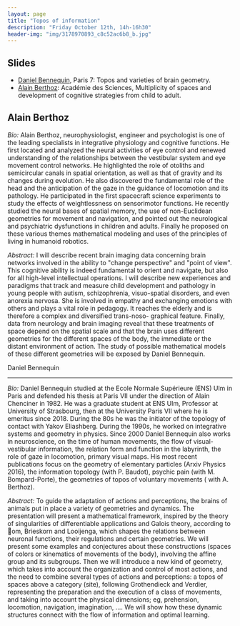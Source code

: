 ```yaml
---
layout: page
title: "Topos of information"
description: "Friday October 12th, 14h-16h30"
header-img: "img/3178970893_c8c52ac6b8_b.jpg"
---
```


Slides
----

  - [Daniel Bennequin](https://webusers.imj-prg.fr/~daniel.bennequin/), Paris 7:
Topos and varieties of brain geometry.
  - [Alain Berthoz](https://www.college-de-france.fr/site/alain-berthoz/index.htm): Académie des Sciences, Multiplicity of spaces and development of cognitive strategies from child to adult.

Alain Berthoz
----

_Bio:_ Alain Berthoz, neurophysiologist, engineer and psychologist is one of the leading specialists in integrative physiology and cognitive functions. He first located and analyzed the neural activities of eye control and renewed understanding of the relationships between the vestibular system and eye movement control networks. He highlighted the role of otoliths and semicircular canals in spatial orientation, as well as that of gravity and its changes during evolution. He also discovered the fundamental role of the head and the anticipation of the gaze in the guidance of locomotion and its pathology. He participated in the first spacecraft science experiments to study the effects of weightlessness on sensorimotor functions. He recently studied the neural bases of spatial memory, the use of non-Euclidean geometries for movement and navigation, and pointed out the neurological and psychiatric dysfunctions in children and adults. Finally he proposed on these various themes mathematical modeling and uses of the principles of living in humanoid robotics.


_Abstract:_ I will describe recent brain imaging data concerning brain networks involved in the ability to "change perspective" and "point of view". This cognitive ability is indeed fundamental to orient and navigate, but also for all high-level intellectual operations. I will describe new experiences and paradigms that track and measure child development and pathology in young people with autism, schizophrenia, visuo-spatial disorders, and even anorexia nervosa. She is involved in empathy and exchanging emotions with others and plays a vital role in
pedagogy. It reaches the elderly and is therefore a complex and diversified trans-noso- graphical feature. Finally, data from neurology and brain imaging reveal that these treatments of space depend on the spatial scale and that the brain uses different geometries for the different spaces of the body, the immediate or the distant environment of action. The study of possible mathematical models of these different geometries will be exposed by Daniel Bennequin.



Daniel Bennequin
_______________________

_Bio:_ Daniel Bennequin studied at the Ecole Normale Supérieure (ENS) Ulm in Paris and defended his thesis at Paris VII under the direction of Alain Chenciner in 1982. He was a graduate student at ENS Ulm, Professor at University of Strasbourg, then at the University Paris VII where he is emeritus since 2018. During the 80s he was the initiator of the topology of contact with Yakov Eliashberg. During the 1990s, he worked on integrative systems and geometry in physics. Since 2000 Daniel Bennequin also works in neuroscience, on the time of human movements, the flow of visual-vestibular information, the relation form and function in the labyrinth, the role of gaze in locomotion, primary visual maps. His most recent publications focus on the geometry of elementary particles (Arxiv Physics 2016), the information topology (with P. Baudot), psychic pain (with M. Bompard-Porte), the geometries of topos of voluntary movements ( with A. Berthoz).

_Abstract:_ To guide the adaptation of actions and perceptions, the brains of animals put in place a variety of geometries and dynamics. The presentation will present a mathematical framework, inspired by the theory of singularities of differentiable applications and Galois theory, according to om, Brieskorn and Looijenga, which shapes the relations between neuronal functions, their regulations and certain geometries. We will present some examples and conjectures about these constructions (spaces of colors or kinematics of movements of the body), involving the affine group and its subgroups. Then we will introduce a new kind of geometry, which takes into account the organization and control of most actions, and the need to combine several types of actions and perceptions: a topos of spaces above a category (site), following Grothendieck and Verdier, representing the preparation and the execution of a class of movements, and taking into account the physical dimensions; eg, prehension, locomotion, navigation, imagination, .... We will show how these dynamic structures connect with the flow of information and optimal learning.
